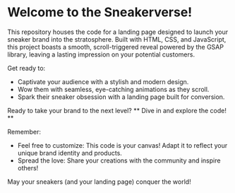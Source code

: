 # Welcome to the Sneakerverse!
This repository houses the code for a landing page designed to launch your sneaker brand into the stratosphere. Built with HTML, CSS, and JavaScript, this project boasts a smooth, scroll-triggered reveal powered by the GSAP library, leaving a lasting impression on your potential customers.

Get ready to:

- Captivate your audience with a stylish and modern design.
- Wow them with seamless, eye-catching animations as they scroll.
- Spark their sneaker obsession with a landing page built for conversion.

Ready to take your brand to the next level?
** Dive in and explore the code! **

Remember:

- Feel free to customize: This code is your canvas! Adapt it to reflect your unique brand identity and products.
- Spread the love: Share your creations with the community and inspire others!
  
May your sneakers (and your landing page) conquer the world!

